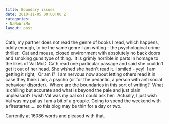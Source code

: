 ```yaml
---
title: Boundary issues
date: 2010-11-05 00:00:00 Z
categories:
- NaNoWriMo
layout: post
---
```


Cath, my partner does not read the genre of books I read, which happens, oddly enough, to be the same genre I am writing - the psychological crime thriller.  Cat and mouse, closed environment with absolutely no back doors and smoking guns type of thing.  It is grimly horrible in parts in homage to the likes of Val McD. Cath read one particular passage and said she couldn't get it out of her head. She wished she hadn't read it. I smiled - yey!  I am getting it right,  Or am I?  I am nervous now about letting others read it in case they think _I_ am, a psycho (or for the pedantic, a person with anti social behaviour disorder).  Where are the boundaries in this sort of writing?  What is chilling but accurate and what is beyond the pale and just plain unpleasant? I wish Val was my pal so I could ask her.  Actually, I just wish Val was my pal as I am a bit of a groupie.
Going to spend the weekend with a firestarter..... so this blog may be thin for a day or two.

Currently at 16086 words and pleased with that.
